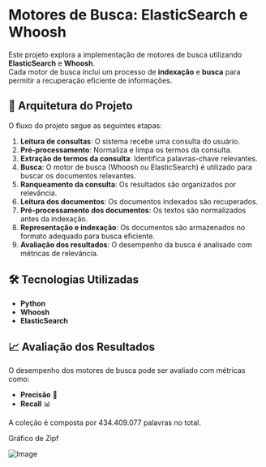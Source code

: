 # Motores de Busca: ElasticSearch e Whoosh

Este projeto explora a implementação de motores de busca utilizando **ElasticSearch** e **Whoosh**.  
Cada motor de busca inclui um processo de **indexação** e **busca** para permitir a recuperação eficiente de informações. 


## 📌 Arquitetura do Projeto

O fluxo do projeto segue as seguintes etapas:

1. **Leitura de consultas**: O sistema recebe uma consulta do usuário.
2. **Pré-processamento**: Normaliza e limpa os termos da consulta.
3. **Extração de termos da consulta**: Identifica palavras-chave relevantes.
4. **Busca**: O motor de busca (Whoosh ou ElasticSearch) é utilizado para buscar os documentos relevantes.
5. **Ranqueamento da consulta**: Os resultados são organizados por relevância.
6. **Leitura dos documentos**: Os documentos indexados são recuperados.
7. **Pré-processamento dos documentos**: Os textos são normalizados antes da indexação.
8. **Representação e indexação**: Os documentos são armazenados no formato adequado para busca eficiente.
9. **Avaliação dos resultados**: O desempenho da busca é analisado com métricas de relevância.

## 🛠 Tecnologias Utilizadas

- **Python**
- **Whoosh**
- **ElasticSearch**

## 📈 Avaliação dos Resultados

O desempenho dos motores de busca pode ser avaliado com métricas como:

- **Precisão** 🎯
- **Recall** 📊

A coleção é composta por 434.409.077 palavras no total.

Gráfico de Zipf

![Image](https://github.com/user-attachments/assets/4366f692-e9ed-4616-b22c-63e303883bd3)





